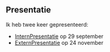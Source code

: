 ## Presentatie

Ik heb twee keer gepresenteerd:
- [InternPresentatie](Intern/P3.pptx) op 29 september
- [ExternPresentatie](Externs/P5.pptx) op 24 november
